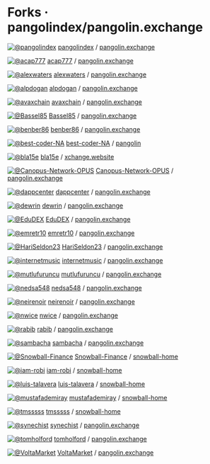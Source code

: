 # Forks · pangolindex/pangolin.exchange

[![@pangolindex](https://avatars.githubusercontent.com/u/75795043?s=32&v=4)]() [pangolindex]() / [pangolin.exchange](../../github-pangolindex-pangolin.exchange.md)

[![@acap777](https://avatars.githubusercontent.com/u/49510741?s=32&v=4)](https://github.com/acap777) [acap777](https://github.com/acap777) / [pangolin.exchange](https://github.com/acap777/pangolin.exchange)

[![@alexwaters](https://avatars.githubusercontent.com/u/1008330?s=32&v=4)](https://github.com/alexwaters) [alexwaters](https://github.com/alexwaters) / [pangolin.exchange](https://github.com/alexwaters/pangolin.exchange)

[![@alpdogan](https://avatars.githubusercontent.com/u/1521519?s=32&v=4)](https://github.com/alpdogan) [alpdogan](https://github.com/alpdogan) / [pangolin.exchange](https://github.com/alpdogan/pangolin.exchange)

[![@avaxchain](https://avatars.githubusercontent.com/u/68371916?s=32&v=4)](https://github.com/avaxchain) [avaxchain](https://github.com/avaxchain) / [pangolin.exchange](https://github.com/avaxchain/pangolin.exchange)

[![@Bassel85](https://avatars.githubusercontent.com/u/12220196?s=32&v=4)](https://github.com/Bassel85) [Bassel85](https://github.com/Bassel85) / [pangolin.exchange](https://github.com/Bassel85/pangolin.exchange)

[![@benber86](https://avatars.githubusercontent.com/u/25791237?s=32&v=4)](https://github.com/benber86) [benber86](https://github.com/benber86) / [pangolin.exchange](https://github.com/benber86/pangolin.exchange)

[![@best-coder-NA](https://avatars.githubusercontent.com/u/62673755?s=32&v=4)](https://github.com/best-coder-NA) [best-coder-NA](https://github.com/best-coder-NA) / [pangolin](https://github.com/best-coder-NA/pangolin)

[![@bla15e](https://avatars.githubusercontent.com/u/68511319?s=32&v=4)](https://github.com/bla15e) [bla15e](https://github.com/bla15e) / [xchange.website](https://github.com/bla15e/xchange.website)

[![@Canopus-Network-OPUS](https://avatars.githubusercontent.com/u/84074154?s=32&v=4)](https://github.com/Canopus-Network-OPUS) [Canopus-Network-OPUS](https://github.com/Canopus-Network-OPUS) / [pangolin.exchange](https://github.com/Canopus-Network-OPUS/pangolin.exchange)

[![@dappcenter](https://avatars.githubusercontent.com/u/51518916?s=32&v=4)](https://github.com/dappcenter) [dappcenter](https://github.com/dappcenter) / [pangolin.exchange](https://github.com/dappcenter/pangolin.exchange)

[![@dewrin](https://avatars.githubusercontent.com/u/4558899?s=32&v=4)](https://github.com/dewrin) [dewrin](https://github.com/dewrin) / [pangolin.exchange](https://github.com/dewrin/pangolin.exchange)

[![@EduDEX](https://avatars.githubusercontent.com/u/79871463?s=32&v=4)](https://github.com/EduDEX) [EduDEX](https://github.com/EduDEX) / [pangolin.exchange](https://github.com/EduDEX/pangolin.exchange)

[![@emretr10](https://avatars.githubusercontent.com/u/55109526?s=32&v=4)](https://github.com/emretr10) [emretr10](https://github.com/emretr10) / [pangolin.exchange](https://github.com/emretr10/pangolin.exchange)

[![@HariSeldon23](https://avatars.githubusercontent.com/u/3041005?s=32&v=4)](https://github.com/HariSeldon23) [HariSeldon23](https://github.com/HariSeldon23) / [pangolin.exchange](https://github.com/HariSeldon23/pangolin.exchange)

[![@internetmusic](https://avatars.githubusercontent.com/u/9978322?s=32&v=4)](https://github.com/internetmusic) [internetmusic](https://github.com/internetmusic) / [pangolin.exchange](https://github.com/internetmusic/pangolin.exchange)

[![@mutlufuruncu](https://avatars.githubusercontent.com/u/7247992?s=32&v=4)](https://github.com/mutlufuruncu) [mutlufuruncu](https://github.com/mutlufuruncu) / [pangolin.exchange](https://github.com/mutlufuruncu/pangolin.exchange)

[![@nedsa548](https://avatars.githubusercontent.com/u/78696251?s=32&v=4)](https://github.com/nedsa548) [nedsa548](https://github.com/nedsa548) / [pangolin.exchange](https://github.com/nedsa548/pangolin.exchange)

[![@neirenoir](https://avatars.githubusercontent.com/u/29525767?s=32&v=4)](https://github.com/neirenoir) [neirenoir](https://github.com/neirenoir) / [pangolin.exchange](https://github.com/neirenoir/pangolin.exchange)

[![@nwice](https://avatars.githubusercontent.com/u/3800713?s=32&v=4)](https://github.com/nwice) [nwice](https://github.com/nwice) / [pangolin.exchange](https://github.com/nwice/pangolin.exchange)

[![@rabib](https://avatars.githubusercontent.com/u/53358432?s=32&v=4)](https://github.com/rabib) [rabib](https://github.com/rabib) / [pangolin.exchange](https://github.com/rabib/pangolin.exchange)

[![@sambacha](https://avatars.githubusercontent.com/u/32783916?s=32&v=4)](https://github.com/sambacha) [sambacha](https://github.com/sambacha) / [pangolin.exchange](https://github.com/sambacha/pangolin.exchange)

[![@Snowball-Finance](https://avatars.githubusercontent.com/u/79382853?s=32&v=4)](https://github.com/Snowball-Finance) [Snowball-Finance](https://github.com/Snowball-Finance) / [snowball-home](https://github.com/Snowball-Finance/snowball-home)

[![@iam-robi](https://avatars.githubusercontent.com/u/23037197?s=32&v=4)](https://github.com/iam-robi) [iam-robi](https://github.com/iam-robi) / [snowball-home](https://github.com/iam-robi/snowball-home)

[![@luis-talavera](https://avatars.githubusercontent.com/u/1038720?s=32&v=4)](https://github.com/luis-talavera) [luis-talavera](https://github.com/luis-talavera) / [snowball-home](https://github.com/luis-talavera/snowball-home)

[![@mustafademiray](https://avatars.githubusercontent.com/u/9093326?s=32&v=4)](https://github.com/mustafademiray) [mustafademiray](https://github.com/mustafademiray) / [snowball-home](https://github.com/mustafademiray/snowball-home)

[![@tmsssss](https://avatars.githubusercontent.com/u/45556716?s=32&v=4)](https://github.com/tmsssss) [tmsssss](https://github.com/tmsssss) / [snowball-home](https://github.com/tmsssss/snowball-home)

[![@synechist](https://avatars.githubusercontent.com/u/11577497?s=32&v=4)](https://github.com/synechist) [synechist](https://github.com/synechist) / [pangolin.exchange](https://github.com/synechist/pangolin.exchange)

[![@tomholford](https://avatars.githubusercontent.com/u/16504501?s=32&v=4)](https://github.com/tomholford) [tomholford](https://github.com/tomholford) / [pangolin.exchange](https://github.com/tomholford/pangolin.exchange)

[![@VoltaMarket](https://avatars.githubusercontent.com/u/45053951?s=32&v=4)](https://github.com/VoltaMarket) [VoltaMarket](https://github.com/VoltaMarket) / [pangolin.exchange](https://github.com/VoltaMarket/pangolin.exchange)

